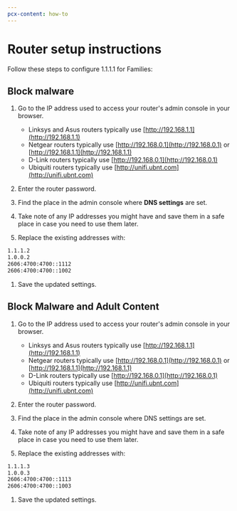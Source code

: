 ```yaml
---
pcx-content: how-to
---
```


# Router setup instructions

Follow these steps to configure 1.1.1.1 for Families:

## Block malware

1. Go to the IP address used to access your router's admin console in your browser.

   * Linksys and Asus routers typically use [http://192.168.1.1](http://192.168.1.1)
   * Netgear routers typically use [http://192.168.0.1](http://192.168.0.1) or [http://192.168.1.1](http://192.168.1.1)
   * D-Link routers typically use [http://192.168.0.1](http://192.168.0.1)
   * Ubiquiti routers typically use [http://unifi.ubnt.com](http://unifi.ubnt.com)

1. Enter the router password.
1. Find the place in the admin console where **DNS settings** are set.
1. Take note of any IP addresses you might have and save them in a safe place in case you need to use them later.
1. Replace the existing addresses with:

  ```txt
  1.1.1.2
  1.0.0.2
  2606:4700:4700::1112
  2606:4700:4700::1002
  ```

1. Save the updated settings.

## Block Malware and Adult Content

1. Go to the IP address used to access your router's admin console in your browser.
   * Linksys and Asus routers typically use [http://192.168.1.1](http://192.168.1.1)
   * Netgear routers typically use [http://192.168.0.1](http://192.168.0.1) or [http://192.168.1.1](http://192.168.1.1)
   * D-Link routers typically use [http://192.168.0.1](http://192.168.0.1)
   * Ubiquiti routers typically use [http://unifi.ubnt.com](http://unifi.ubnt.com)

1. Enter the router password.
1. Find the place in the admin console where DNS settings are set.
1. Take note of any IP addresses you might have and save them in a safe place in case you need to use them later.
1. Replace the existing addresses with:

  ```txt
  1.1.1.3
  1.0.0.3
  2606:4700:4700::1113
  2606:4700:4700::1003
  ```

1. Save the updated settings.